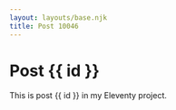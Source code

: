 ```yaml
---
layout: layouts/base.njk
title: Post 10046
---
```


# Post {{ id }}

This is post {{ id }} in my Eleventy project.
